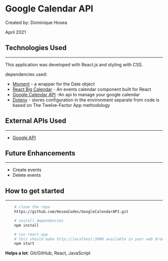 # Google Calendar API


 Created by: Dominique Hosea

 April 2021


## Technologies Used
_____________

This application was developed with React.js and styling with CSS.

dependencies used:

- [Moment](https://momentjs.com/) - a wrapper for the Date object
- [React Big Calendar](https://www.npmjs.com/package/react-big-calendar) - An events calendar component built for React 
- [Google Calendar API](https://www.npmjs.com/package/react-google-calendar-api) -An api to manage your google calendar
- [Dotenv](https://www.npmjs.com/package/dotenv) - stores configuration in the environment separate from code is based on The Twelve-Factor App methodology

## External APIs Used
---
- [Google API](https://console.cloud.google.com/apis) 



## Future Enhancements	
---

- Create events
- Delete events

## How to get started
_____________
```sh
    # clone the repo
    https://github.com/HoseaCodes/GoogleCalendarAPI.git

    # install dependencies
    npm install

    # run react-app
    # this should make http://localhost:3000 available in your web browser
    npm start
```


**Helps a lot**: Git/GitHub, React, JavaScript
